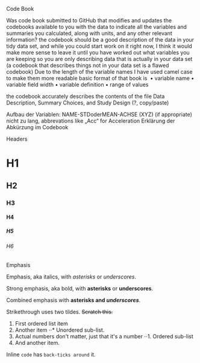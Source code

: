 Code Book

Was code book submitted to GitHub that modifies and updates the codebooks available to you with the data to indicate all the variables and summaries you calculated, along with units, and any other relevant information?
the codebook should be a good description of the data in your tidy data set, and while you could start work on it right now, I think it would make more sense to leave it until you have worked out what variables you are keeping so you are only describing data that is actually in your data set (a codebook that describes things not in your data set is a flawed codebook)
Due to the length of the variable names I have used camel case to make them more readable
basic format of that book is 
	•	variable name
	•	variable field width
	•	variable definition
	•	range of values

the codebook accurately describes the contents of the file
Data Description, Summary Choices, and Study Design (?, copy/paste)

Aufbau der Variablen: NAME-STDoderMEAN-ACHSE (XYZ) (if appropriate)
nicht zu lang, abbrevations like „Acc“ for Acceleration
Erklärung der Abkürzung im Codebook 



Headers

# H1
## H2
### H3
#### H4
##### H5
###### H6


Emphasis

Emphasis, aka italics, with *asterisks* or _underscores_.

Strong emphasis, aka bold, with **asterisks** or __underscores__.

Combined emphasis with **asterisks and _underscores_**.

Strikethrough uses two tildes. ~~Scratch this.~~


1. First ordered list item
2. Another item
⋅⋅* Unordered sub-list. 
1. Actual numbers don't matter, just that it's a number
⋅⋅1. Ordered sub-list
4. And another item.
 
Inline `code` has `back-ticks around` it.
